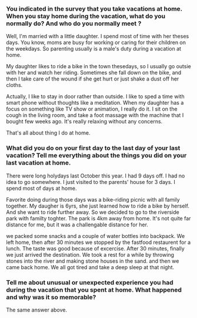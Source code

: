 ### You indicated in the survey that you take vacations at home. When you stay  home during the vacation, what do you normally do? And who do you normally meet ?

Well, I'm married with a little daughter. I spend most of time with her theses days. You know, moms are busy for working or caring for their children on the weekdays. So parenting usually is a male's duty during a vacation at home.

My daughter likes to ride a bike in the town thesedays, so I usually go outsie with her and watch her riding. Sometimes she fall down on the bike, and then I take care of the wound if she get hurt or just shake a dust off her cloths. 

Actually, I like to stay in door rather than outside. I like to sped a time with smart phone without thoughts like a meditation. When my daughter has a focus on something like TV show or animation, I really do it. I sit on the cough in the living room, and take a foot massage with the machine that I bought few weeks ago. It's really relaxing without any concerns.

That's all about thing I do at home.

### What did you do on your first day to the last day of your last vacation? Tell me everything about the things you did on your last vacation at home.

There were long holydays last October this year. I had 9 days off. I had no idea to go somewhere. I just visited to the parents' house for 3 days. I spend most of days at home. 

Favorite doing during those days was a bike-riding picnic with all family together. My daugher is 6yrs, she just learned how to ride a bike by herself. And she want to ride further away. So we decided to go to the riverside park with familty toghter. The park is 4km away from home. It's not quite far distance for me, but it was a challengable distance for her.

we packed some snacks and a couple of water bottles into backpack. We left home, then after 30 minutes we stopped by the fastfood restaurent for a lunch. The taste was good because of excercise. After 30 minutes, finally we just arrived the destination. We took a rest for a while by throwing stones into the river and making stone houses in the sand. and then we came back home. We all got tired and take a deep sleep at that night.

### Tell me about unusual or unexpected experience you had  during the vacation that you spent at home. What happened and why was it so memorable?

The same answer above.
